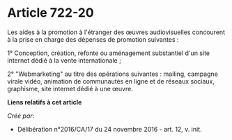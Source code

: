 # Article 722-20

Les aides à la promotion à l'étranger des œuvres audiovisuelles concourent à la prise en charge des dépenses de promotion
suivantes :

1° Conception, création, refonte ou aménagement substantiel d'un site internet dédié à la vente internationale ;

2° "Webmarketing" au titre des opérations suivantes : mailing, campagne virale vidéo, animation de communautés en ligne et de
réseaux sociaux, graphisme, site internet dédié à une œuvre.

**Liens relatifs à cet article**

_Créé par_:

  - Délibération n°2016/CA/17 du 24 novembre 2016 - art. 12, v. init.
